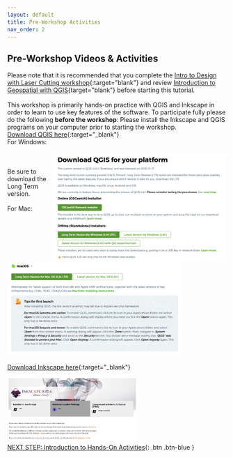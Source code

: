 ```yaml
---
layout: default
title: Pre-Workshop Activities
nav_order: 2
---
```

## Pre-Workshop Videos & Activities
Please note that it is recommended that you complete the [Intro to Design with Laser Cutting workshop](https://uviclibraries.github.io/laser/){:target="blank"} and review [Introduction to Geospatial with QGIS](https://docs.google.com/document/d/1GAnZT7jD-cF-uki0BbqqCYNpYrpRjrHV0TsoZDTLhQM/edit?tab=t.0){target="blank"} before starting this tutorial. <br>
<br>This workshop is primarily hands-on practice with QGIS and Inkscape in order to learn to use key features of the software. To participate fully please do the following **before the workshop**:
Please install the Inkscape and QGIS programs on your computer prior to starting the workshop.
<br>[Download QGIS here](https://qgis.org/download/){:target="_blank"}
<br> For Windows:<br>
<br><img src="images/q_install.png" style="float:right;width:400px;" alt="QGIS installer"><br>
<br>Be sure to download the Long Term version.<br>
<br> For Mac:<br>
<br> <img src="images/q_install2.png" style = "width:400px;" alt="QGIS installer"><br> 
<br>[Download Inkscape here](https://inkscape.org/release/0.92.4/windows/64-bit/){:target="_blank"}<br> 
<br> <img src="images/is_install.png" style="width:300px;" alt="Inkscape Installer"><br>
[NEXT STEP: Introduction to Hands-On Activities](activities-intro.html){: .btn .btn-blue }
